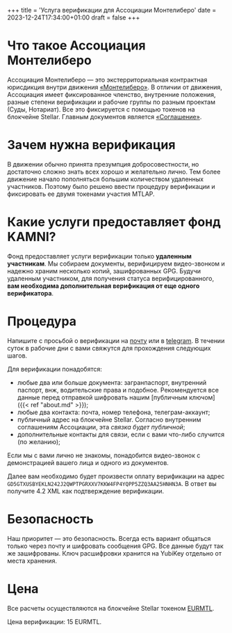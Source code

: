+++
title = 'Услуга верификации для Ассоциации Монтелиберо'
date = 2023-12-24T17:34:00+01:00
draft = false
+++
# Что такое Ассоциация Монтелиберо
Ассоциация Монтелиберо —  это экстерриториальная контрактная юрисдикция внутри движения [«Монтелиберо»](https://montelibero.org). В отличии от движения, Ассоциация имеет фиксированное членство, внутренние положения, разные степени верификации и рабочие группы по разным проектам (Суды, Нотариат). Все это фиксируется с помощью токенов на блокчейне Stellar. Главным документов является [«Соглашение»](https://github.com/MTL-Association/Documents/blob/main/Internal/Agreement/Agreement.ru.md).

# Зачем нужна верификация
В движении обычно принята презумпция добросовестности, но достаточно сложно знать всех хорошо и желательно лично. Тем более движение начало пополняться большим количеством удаленных участников. Поэтому было решено ввести процедуру верификации и фиксировать ее двумя токенами участия MTLAP.

# Какие услуги предоставляет фонд KAMNI?
Фонд предоставляет услуги верификации только **удаленным участникам**. Мы собираем документы, верифицируем видео-звонком и надежно храним несколько копий, зашифрованных GPG. Будучи удаленным участником, для получения статуса верифицированного, **вам необходима дополнительная верификация от еще одного верификатора**.

# Процедура
Напишите с просьбой о верификации на [почту](mailto:verification@kamni.io) или в [telegram](https://t.me/xdefrag). В течении суток в рабочие дни с вами свяжутся для прохождения следующих шагов.

Для верификации понадобятся:
- любые два или больше документа: загранпаспорт, внутренний паспорт, внж, водительские права и подобное. Рекомендуется все данные перед отправкой шифровать нашим [публичным ключом]({{< ref "about.md" >}});
- любые два контакта: почта, номер телефона, телеграм-аккаунт;
- публичный адрес на блокчейне Stellar. Согласно внутренним соглашениям Ассоциации, эта *связка будет публичной*;
- дополнительные контакты для связи, если с вами что-либо случится (по желанию);

Если мы с вами лично не знакомы, понадобится видео-звонок с демонстрацией вашего лица и одного из документов.

Далее вам необходимо будет произвести оплату верификации на адрес `GD5GTXUSBYEKLN242J2QWPTPGRXXV7KKW4FP4YQPP5ZZQ3AA25HNHN3A`. В ответ вы получите 4.2 XML как подтверждение верификации.

# Безопасность
Наш приоритет —  это безопасность. Всегда есть вариант общаться только через почту и шифровать сообщения GPG. Все данные будут так же зашифрованы. Ключ расшифровки хранится на YubiKey отдельно от места хранения.

# Цена
Все расчеты осуществляются на блокчейне Stellar токеном [EURMTL](https://stellar.expert/explorer/public/asset/EURMTL-GACKTN5DAZGWXRWB2WLM6OPBDHAMT6SJNGLJZPQMEZBUR4JUGBX2UK7V-2).

Цена верификации: 15 EURMTL.
